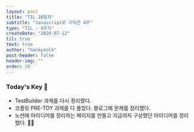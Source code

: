 ```yaml
---
layout: post
title: "TIL 28일차"
subtitle: "Javascript로 가득찬 4주"
type: "TIL - 4주차"
createDate: "2020-07-12"
til: true
text: true
author: "hankyeolk"
post-header: false
header-img: ""
order: 28
---
```


### Today's Key 🔑

- TestBuilder 과제를 다시 정리했다. 
- 코플릿 PRE-TOY 과제를 다 풀었다. 블로그에 문제를 정리했다. 
- 노션에 아이디어를 정리하는 페이지를 만들고 지금까지 구상했던 아이디어를 정리했다. 🏄‍♂️
